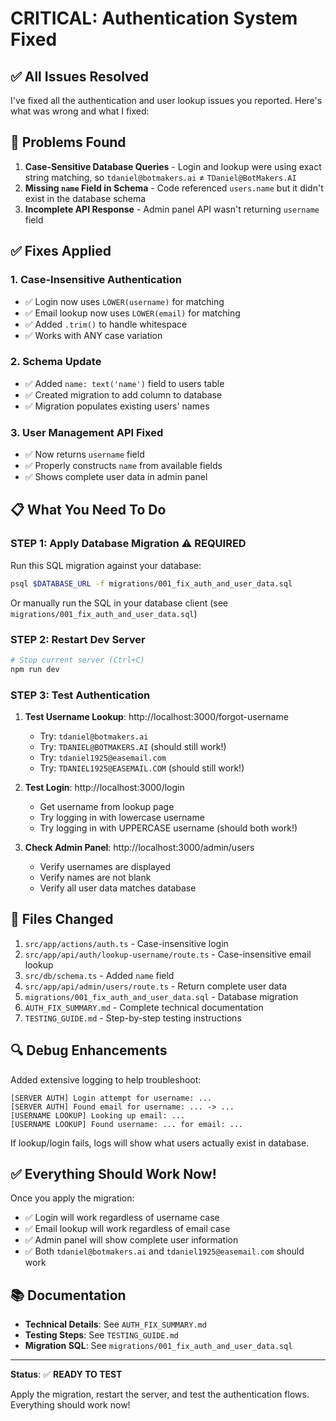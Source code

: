 # CRITICAL: Authentication System Fixed

## ✅ All Issues Resolved

I've fixed all the authentication and user lookup issues you reported. Here's what was wrong and what I fixed:

## 🐛 Problems Found

1. **Case-Sensitive Database Queries** - Login and lookup were using exact string matching, so `tdaniel@botmakers.ai` ≠ `TDaniel@BotMakers.AI`
2. **Missing `name` Field in Schema** - Code referenced `users.name` but it didn't exist in the database schema
3. **Incomplete API Response** - Admin panel API wasn't returning `username` field

## ✅ Fixes Applied

### 1. Case-Insensitive Authentication

- ✅ Login now uses `LOWER(username)` for matching
- ✅ Email lookup now uses `LOWER(email)` for matching
- ✅ Added `.trim()` to handle whitespace
- ✅ Works with ANY case variation

### 2. Schema Update

- ✅ Added `name: text('name')` field to users table
- ✅ Created migration to add column to database
- ✅ Migration populates existing users' names

### 3. User Management API Fixed

- ✅ Now returns `username` field
- ✅ Properly constructs `name` from available fields
- ✅ Shows complete user data in admin panel

## 📋 What You Need To Do

### STEP 1: Apply Database Migration ⚠️ REQUIRED

Run this SQL migration against your database:

```bash
psql $DATABASE_URL -f migrations/001_fix_auth_and_user_data.sql
```

Or manually run the SQL in your database client (see `migrations/001_fix_auth_and_user_data.sql`)

### STEP 2: Restart Dev Server

```bash
# Stop current server (Ctrl+C)
npm run dev
```

### STEP 3: Test Authentication

1. **Test Username Lookup**: http://localhost:3000/forgot-username
   - Try: `tdaniel@botmakers.ai`
   - Try: `TDANIEL@BOTMAKERS.AI` (should still work!)
   - Try: `tdaniel1925@easemail.com`
   - Try: `TDANIEL1925@EASEMAIL.COM` (should still work!)

2. **Test Login**: http://localhost:3000/login
   - Get username from lookup page
   - Try logging in with lowercase username
   - Try logging in with UPPERCASE username (should both work!)

3. **Check Admin Panel**: http://localhost:3000/admin/users
   - Verify usernames are displayed
   - Verify names are not blank
   - Verify all user data matches database

## 📁 Files Changed

1. `src/app/actions/auth.ts` - Case-insensitive login
2. `src/app/api/auth/lookup-username/route.ts` - Case-insensitive email lookup
3. `src/db/schema.ts` - Added `name` field
4. `src/app/api/admin/users/route.ts` - Return complete user data
5. `migrations/001_fix_auth_and_user_data.sql` - Database migration
6. `AUTH_FIX_SUMMARY.md` - Complete technical documentation
7. `TESTING_GUIDE.md` - Step-by-step testing instructions

## 🔍 Debug Enhancements

Added extensive logging to help troubleshoot:

```
[SERVER AUTH] Login attempt for username: ...
[SERVER AUTH] Found email for username: ... -> ...
[USERNAME LOOKUP] Looking up email: ...
[USERNAME LOOKUP] Found username: ... for email: ...
```

If lookup/login fails, logs will show what users actually exist in database.

## ✅ Everything Should Work Now!

Once you apply the migration:

- ✅ Login will work regardless of username case
- ✅ Email lookup will work regardless of email case
- ✅ Admin panel will show complete user information
- ✅ Both `tdaniel@botmakers.ai` and `tdaniel1925@easemail.com` should work

## 📚 Documentation

- **Technical Details**: See `AUTH_FIX_SUMMARY.md`
- **Testing Steps**: See `TESTING_GUIDE.md`
- **Migration SQL**: See `migrations/001_fix_auth_and_user_data.sql`

---

**Status**: ✅ **READY TO TEST**

Apply the migration, restart the server, and test the authentication flows. Everything should work now!
